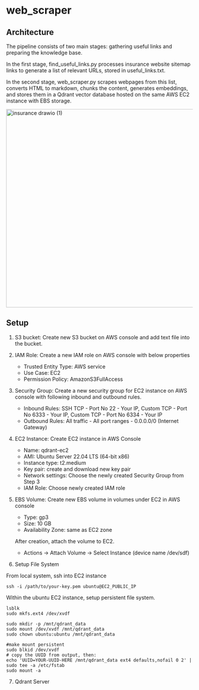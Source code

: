 # web_scraper

## Architecture

The pipeline consists of two main stages: gathering useful links and preparing the knowledge base. 

In the first stage, find_useful_links.py processes insurance website sitemap links to generate a list of relevant URLs, stored in useful_links.txt. 

In the second stage, web_scraper.py scrapes webpages from this list, converts HTML to markdown, chunks the content, generates embeddings, and stores them in a Qdrant vector database hosted on the same AWS EC2 instance with EBS storage.


<img width="862" height="536" alt="insurance drawio (1)" src="https://github.com/user-attachments/assets/1da89b33-a138-4f98-bea8-d59e238c30f2" />


## Setup
1. S3 bucket: Create new S3 bucket on AWS console and add text file into the bucket.

2. IAM Role: Create a new IAM role on AWS console with below properties
    - Trusted Entity Type: AWS service
    - Use Case: EC2
    - Permission Policy: AmazonS3FullAccess

3. Security Group: Create a new security group for EC2 instance on AWS console with following inbound and outbound rules.
    - Inbound Rules: SSH TCP - Port No 22 - Your IP, Custom TCP - Port No 6333 - Your IP, Custom TCP - Port No 6334 - Your IP
    - Outbound Rules: All traffic - All port ranges - 0.0.0.0/0 (Internet Gateway)

4. EC2 Instance: Create EC2 instance in AWS Console
    - Name: qdrant-ec2
    - AMI: Ubuntu Server 22.04 LTS (64-bit x86)
    - Instance type: t2.medium
    - Key pair: create and download new key pair
    - Network settings: Choose the newly created Security Group from Step 3
    - IAM Role: Choose newly created IAM role

5. EBS Volume: Create new EBS volume in volumes under EC2 in AWS console
    - Type: gp3
    - Size: 10 GB
    - Availability Zone: same as EC2 zone

    After creation, attach the volume to EC2.
    - Actions -> Attach Volume -> Select Instance (device name /dev/sdf)

6. Setup File System

From local system, ssh into EC2 instance
```
ssh -i /path/to/your-key.pem ubuntu@EC2_PUBLIC_IP
```
Within the ubuntu EC2 instance, setup persistent file system. 
```
lsblk
sudo mkfs.ext4 /dev/xvdf

sudo mkdir -p /mnt/qdrant_data
sudo mount /dev/xvdf /mnt/qdrant_data
sudo chown ubuntu:ubuntu /mnt/qdrant_data

#make mount persistent
sudo blkid /dev/xvdf
# copy the UUID from output, then:
echo 'UUID=YOUR-UUID-HERE /mnt/qdrant_data ext4 defaults,nofail 0 2' | sudo tee -a /etc/fstab
sudo mount -a
```

7. Qdrant Server
